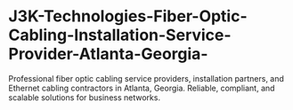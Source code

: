 # J3K-Technologies-Fiber-Optic-Cabling-Installation-Service-Provider-Atlanta-Georgia-
Professional fiber optic cabling service providers, installation partners, and Ethernet cabling contractors in Atlanta, Georgia. Reliable, compliant, and scalable solutions for business networks.
